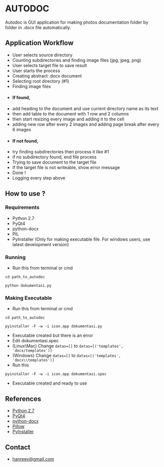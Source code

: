 # AUTODOC #

Autodoc is GUI application for making photos documentation folder by folder in .docx file automatically.

## Application Workflow ##

* User selects source directory
* Counting subdirectories and finding image files (jpg, jpeg, png)
* User selects target file to save result
* User starts the process
* Creating abstract .docx document
* Selecting root directory (#1)
* Finding image files
* #### If found,
* add heading to the document and use current directory name as its text
* then add table to the document with 1 row and 2 columns
* then start resizing every image and adding it to the cell
* adding new row after every 2 images and adding page break after every 6 images
* #### If not found,
* try finding subdirectories then process it like #1
* if no subdirectory found, end file process
* Trying to save document to the target file
* If the target file is not writeable, show error message
* Done !
* Logging every step above

## How to use ? ##

### Requirements ###

* Python 2.7
* PyQt4
* python-docx
* PIL
* PyInstaller (Only for making executable file. For windows users, use latest development version)

### Running ###

* Run this from terminal or cmd
```
cd path_to_autodoc

python dokumentasi.py
```

### Making Executable ###

* Run this from terminal or cmd
```
cd path_to_autodoc

pyinstaller -F -w -i icon.app dokumentasi.py
```
* Executable created but there is an error
* Edit dokumentasi.spec
* (Linux\Mac) Change ``` datas=[] ``` to ``` datas=[('templates', 'docx/templates')] ```
* (Windows) Change ``` datas=[] ``` to ``` datas=[('templates', 'docx\\templates')] ```
* Run this
```
pyinstaller -F -w -i icon.app dokumentasi.spec
```
* Executable created and ready to use

## References ##

* [Python 2.7](https://docs.python.org/2/)
* [PyQt4](http://pyqt.sourceforge.net/Docs/PyQt4/index.html)
* [python-docx](https://python-docx.readthedocs.io/en/latest/)
* [Pillow](https://python-pillow.org/)
* [PyInstaller](http://www.pyinstaller.org/)

## Contact ##

* [hanreev@gmail.com](mailto:hanreev@gmail.com)